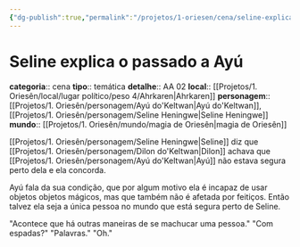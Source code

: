 ```yaml
---
{"dg-publish":true,"permalink":"/projetos/1-oriesen/cena/seline-explica-o-passado-a-ayu/","dgHomeLink":true,"dgPassFrontmatter":false}
---
```



# Seline explica o passado a Ayú
**categoria**:: cena
**tipo**:: temática
**detalhe**:: AA 02
**local**:: [[Projetos/1. Oriesên/local/lugar político/peso 4/Ahrkaren|Ahrkaren]]
**personagem**:: [[Projetos/1. Oriesên/personagem/Ayú do'Keltwan|Ayú do'Keltwan]], [[Projetos/1. Oriesên/personagem/Seline Heningwe|Seline Heningwe]]
**mundo**:: [[Projetos/1. Oriesên/mundo/magia de Oriesên|magia de Oriesên]]

[[Projetos/1. Oriesên/personagem/Seline Heningwe|Seline]] diz que [[Projetos/1. Oriesên/personagem/Dilon do'Keltwan|Dilon]] achava que [[Projetos/1. Oriesên/personagem/Ayú do'Keltwan|Ayú]] não estava segura perto dela e ela concorda.

Ayú fala da sua condição, que por algum motivo ela é incapaz de usar objetos objetos mágicos, mas que também não é afetada por feitiços. Então talvez ela seja a única pessoa no mundo que está segura perto de Seline.

"Acontece que há outras maneiras de se machucar uma pessoa."
"Com espadas?"
"Palavras."
"Oh."